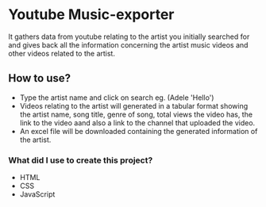 # Youtube Music-exporter
It gathers data from youtube relating to the artist you initially searched for and gives back all the information concerning the artist music videos and other videos related to the artist.

## How to use?
- Type the artist name and click on search eg. (Adele 'Hello')
- Videos relating to the artist will generated in a tabular format showing the artist name, song title, genre of song, total views the video has, the link to the video aand also a link to the channel that uploaded the video.
- An excel file will be downloaded containing the generated information of the artist.

### What did I use to create this project?
- HTML
- CSS
- JavaScript
